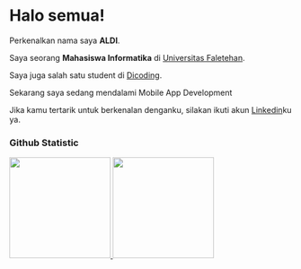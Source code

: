 # Halo semua! 

Perkenalkan nama saya **ALDI**.<br>

Saya seorang **Mahasiswa Informatika** di [Universitas Faletehan](https://uf.ac.id/).<br>

Saya juga salah satu student di [Dicoding](https://www.dicoding.com/users/aldi04/academies).<br>

Sekarang saya sedang mendalami Mobile App Development<br>

Jika kamu tertarik untuk berkenalan denganku, silakan ikuti akun [Linkedin](https://www.linkedin.com/in/aldi-6a808623a/)ku ya.

### Github Statistic
<p align="left">
<a href="https://github.com/Iksansapani">
  <img height="180em" src="https://github-readme-stats-eight-theta.vercel.app/api?username=penuliscode&show_icons=true&theme=algolia&include_all_commits=true&count_private=true"/>
  <img height="180em" src="https://github-readme-stats-eight-theta.vercel.app/api/top-langs/?username=penuliscode&layout=compact&layout=compact&theme=algolia"/>
</a>
</p>
